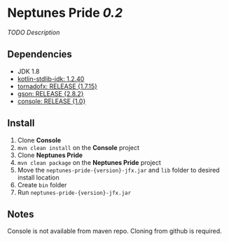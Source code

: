 # Neptunes Pride _0.2_
_TODO Description_

## Dependencies
- JDK 1.8
- [kotlin-stdlib-jdk: 1.2.40](https://kotlinlang.org)
- [tornadofx: RELEASE {1.7.15}](https://github.com/edvin/tornadofx)
- [gson: RELEASE {2.8.2}](https://github.com/google/gson)
- [console: RELEASE {1.0}](https://github.com/Macro303/Console)

## Install
1. Clone **Console**
2. `mvn clean install` on the **Console** project
3. Clone **Neptunes Pride**
4. `mvn clean package` on the **Neptunes Pride** project
5. Move the `neptunes-pride-{version}-jfx.jar` and `lib` folder to desired install location
6. Create `bin` folder
7. Run `neptunes-pride-{version}-jfx.jar`

## Notes
Console is not available from maven repo. Cloning from github is required.
